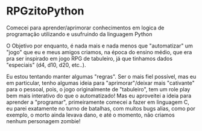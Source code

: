 # RPGzitoPython
Comecei para aprender/aprimorar conhecimentos em logica de programação utilizando e usufruindo da linguagem Python

O Objetivo por enquanto, é nada mais e nada menos que "automatizar" um "jogo" que eu e meus amigos criamos, na época do ensino médio, que era pra ser inspirado em jogo RPG de tabuleiro, já que tinhamos dados "especiais" (d4, d10, d20, etc..).

Eu estou tentando manter algumas "regras". Ser o mais fiel possível, mas eu em particular, tenho algumas ideia para "aprimorar"/deixar mais "cativante" para o pessoal, pois, o jogo originalmente de "tabuleiro", tem um role play bem mais interativo do que o automatizado! Mas eu aproveitei a ideia para aprender a "programar", primeiramente comecei a fazer em linguagem C, eu parei exatamente no turno de batalhas, com muitos bugs alias, como por exemplo, o morto ainda levava dano, e até o momento, não criamos nenhum personagem zombie!
